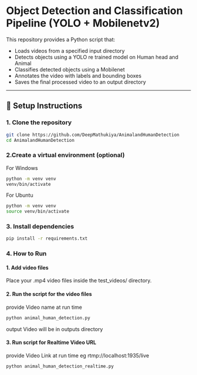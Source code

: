 # Object Detection and Classification Pipeline (YOLO + Mobilenetv2)

This repository provides a Python script that:

- Loads videos from a specified input directory
- Detects objects using a YOLO re trained model on Human head and Animal 
- Classifies detected objects using a Mobilenet
- Annotates the video with labels and bounding boxes
- Saves the final processed video to an output directory

---


## 🔧 Setup Instructions

### 1. Clone the repository

```bash
git clone https://github.com/DeepMathukiya/AnimalandHumanDetection
cd AnimalandHumanDetection
```
### 2.Create a virtual environment (optional)

For Windows
```bash 
python -m venv venv
venv/bin/activate      
```
For Ubuntu
```bash 
python -m venv venv
source venv/bin/activate      
```

### 3. Install dependencies
```bash
pip install -r requirements.txt
```

### 4. How to Run

#### 1. Add video files

Place your .mp4 video files inside the test_videos/ directory.

#### 2. Run the script for the video files
provide Video name at run time
```bash
python animal_human_detection.py
```
output Video will be in outputs directory 

#### 3. Run script for Realtime Video URL  
provide Video Link at run time
eg rtmp://localhost:1935/live
```bash 
python animal_human_detection_realtime.py
``` 

